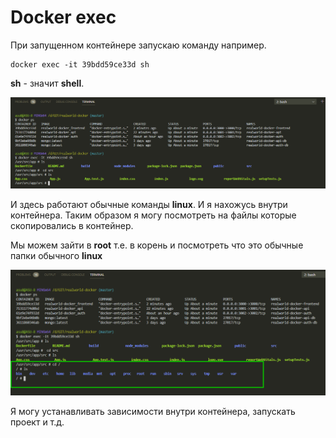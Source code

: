 # Docker exec

При запущенном контейнере запускаю команду например.

```shell
docker exec -it 39bdd59ce33d sh
```

**sh** - значит **shell**.

![](img/079.png)

И здесь работают обычные команды **linux**. И я нахожусь внутри контейнера. Таким образом я могу посмотреть на файлы которые скопировались в контейнер.

Мы можем зайти в **root** т.е. в корень и посмотреть что это обычные папки обычного **linux**

![](img/080.png)

Я могу устанавливать зависимости внутри контейнера, запускать проект и т.д.
